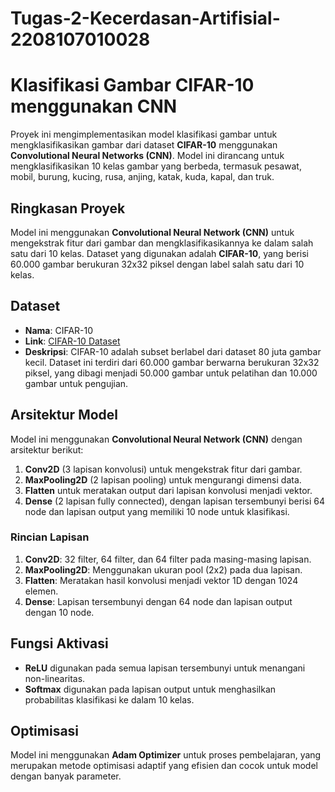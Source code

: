 # Tugas-2-Kecerdasan-Artifisial-2208107010028
# Klasifikasi Gambar CIFAR-10 menggunakan CNN

Proyek ini mengimplementasikan model klasifikasi gambar untuk mengklasifikasikan gambar dari dataset **CIFAR-10** menggunakan **Convolutional Neural Networks (CNN)**. Model ini dirancang untuk mengklasifikasikan 10 kelas gambar yang berbeda, termasuk pesawat, mobil, burung, kucing, rusa, anjing, katak, kuda, kapal, dan truk.

## Ringkasan Proyek

Model ini menggunakan **Convolutional Neural Network (CNN)** untuk mengekstrak fitur dari gambar dan mengklasifikasikannya ke dalam salah satu dari 10 kelas. Dataset yang digunakan adalah **CIFAR-10**, yang berisi 60.000 gambar berukuran 32x32 piksel dengan label salah satu dari 10 kelas.

## Dataset

- **Nama**: CIFAR-10
- **Link**: [CIFAR-10 Dataset](https://www.cs.toronto.edu/~kriz/cifar.html)
- **Deskripsi**: CIFAR-10 adalah subset berlabel dari dataset 80 juta gambar kecil. Dataset ini terdiri dari 60.000 gambar berwarna berukuran 32x32 piksel, yang dibagi menjadi 50.000 gambar untuk pelatihan dan 10.000 gambar untuk pengujian.

## Arsitektur Model

Model ini menggunakan **Convolutional Neural Network (CNN)** dengan arsitektur berikut:
1. **Conv2D** (3 lapisan konvolusi) untuk mengekstrak fitur dari gambar.
2. **MaxPooling2D** (2 lapisan pooling) untuk mengurangi dimensi data.
3. **Flatten** untuk meratakan output dari lapisan konvolusi menjadi vektor.
4. **Dense** (2 lapisan fully connected), dengan lapisan tersembunyi berisi 64 node dan lapisan output yang memiliki 10 node untuk klasifikasi.

### Rincian Lapisan

1. **Conv2D**: 32 filter, 64 filter, dan 64 filter pada masing-masing lapisan.
2. **MaxPooling2D**: Menggunakan ukuran pool (2x2) pada dua lapisan.
3. **Flatten**: Meratakan hasil konvolusi menjadi vektor 1D dengan 1024 elemen.
4. **Dense**: Lapisan tersembunyi dengan 64 node dan lapisan output dengan 10 node.

## Fungsi Aktivasi

- **ReLU** digunakan pada semua lapisan tersembunyi untuk menangani non-linearitas.
- **Softmax** digunakan pada lapisan output untuk menghasilkan probabilitas klasifikasi ke dalam 10 kelas.

## Optimisasi

Model ini menggunakan **Adam Optimizer** untuk proses pembelajaran, yang merupakan metode optimisasi adaptif yang efisien dan cocok untuk model dengan banyak parameter.
